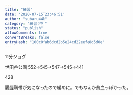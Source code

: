 ```yaml
---
title: "練習"
date: '2020-07-15T23:46:51'
author: "subaru44k"
category: "練習(中)"
status: "publish"
allowComments: true
convertBreaks: false
entryHash: "100c0fab6dcd2b5e24cd22eefe8d5d0e"
---
```

11分ジョグ

世田谷公園
552→545→547→545→441

428

腸脛靭帯が気になったので緩めに。でもなんか貧血っぽかった。
